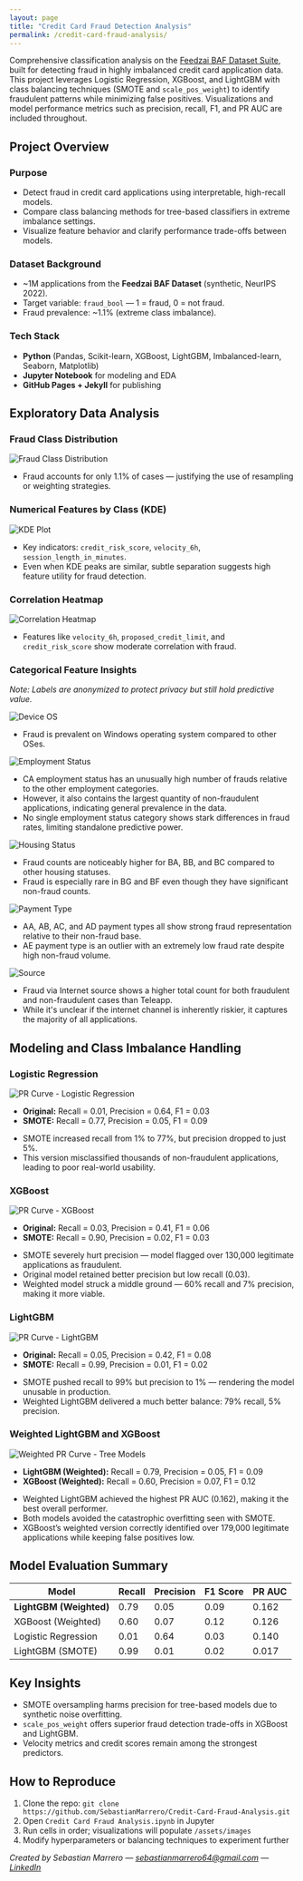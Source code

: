 ```yaml
---
layout: page
title: "Credit Card Fraud Detection Analysis"
permalink: /credit-card-fraud-analysis/
---
```


<p>Comprehensive classification analysis on the <a href="https://www.kaggle.com/datasets/sgpjesus/bank-account-fraud-dataset-neurips-2022" target="_blank">Feedzai BAF Dataset Suite</a>, built for detecting fraud in highly imbalanced credit card application data. This project leverages Logistic Regression, XGBoost, and LightGBM with class balancing techniques (SMOTE and <code>scale_pos_weight</code>) to identify fraudulent patterns while minimizing false positives. Visualizations and model performance metrics such as precision, recall, F1, and PR AUC are included throughout.</p>

<h2>Project Overview</h2>

<h3>Purpose</h3>
<ul>
  <li>Detect fraud in credit card applications using interpretable, high-recall models.</li>
  <li>Compare class balancing methods for tree-based classifiers in extreme imbalance settings.</li>
  <li>Visualize feature behavior and clarify performance trade-offs between models.</li>
</ul>

<h3>Dataset Background</h3>
<ul>
  <li>~1M applications from the <strong>Feedzai BAF Dataset</strong> (synthetic, NeurIPS 2022).</li>
  <li>Target variable: <code>fraud_bool</code> — 1 = fraud, 0 = not fraud.</li>
  <li>Fraud prevalence: ~1.1% (extreme class imbalance).</li>
</ul>

<h3>Tech Stack</h3>
<ul>
  <li><strong>Python</strong> (Pandas, Scikit-learn, XGBoost, LightGBM, Imbalanced-learn, Seaborn, Matplotlib)</li>
  <li><strong>Jupyter Notebook</strong> for modeling and EDA</li>
  <li><strong>GitHub Pages + Jekyll</strong> for publishing</li>
</ul>

<h2>Exploratory Data Analysis</h2>

<h3>Fraud Class Distribution</h3>
<img src="{{ site.baseurl }}/assets/images/FraudClassDistribution.png" alt="Fraud Class Distribution">
<ul>
  <li>Fraud accounts for only 1.1% of cases — justifying the use of resampling or weighting strategies.</li>
</ul>

<h3>Numerical Features by Class (KDE)</h3>
<img src="{{ site.baseurl }}/assets/images/kde_plot_numerical_features_class_status.png" alt="KDE Plot">
<ul>
  <li>Key indicators: <code>credit_risk_score</code>, <code>velocity_6h</code>, <code>session_length_in_minutes</code>.</li>
  <li>Even when KDE peaks are similar, subtle separation suggests high feature utility for fraud detection.</li>
</ul>

<h3>Correlation Heatmap</h3>
<img src="{{ site.baseurl }}/assets/images/Correlation_Heatmap.png" alt="Correlation Heatmap">
<ul>
  <li>Features like <code>velocity_6h</code>, <code>proposed_credit_limit</code>, and <code>credit_risk_score</code> show moderate correlation with fraud.</li>
</ul>

<h3>Categorical Feature Insights</h3>
<p><em>Note: Labels are anonymized to protect privacy but still hold predictive value.</em></p>

<img src="{{ site.baseurl }}/assets/images/Categorical_feature_distribution_by_device_os.png" alt="Device OS">
<ul>
  <li>Fraud is prevalent on Windows operating system compared to other OSes.</li>
</ul>

<img src="{{ site.baseurl }}/assets/images/Categorical_feature_distribution_by_employment_status.png" alt="Employment Status">
<ul>
  <li>CA employment status has an unusually high number of frauds relative to the other employment categories.</li>
  <li>However, it also contains the largest quantity of non-fraudulent applications, indicating general prevalence in the data.</li>
  <li>No single employment status category shows stark differences in fraud rates, limiting standalone predictive power.</li>
</ul>

<img src="{{ site.baseurl }}/assets/images/Categorical_feature_distribution_by_housing_status.png" alt="Housing Status">
<ul>
  <li>Fraud counts are noticeably higher for BA, BB, and BC compared to other housing statuses.</li>
  <li>Fraud is especially rare in BG and BF even though they have significant non-fraud counts.</li>
</ul>

<img src="{{ site.baseurl }}/assets/images/Categorical_feature_distribution_by_payment_type.png" alt="Payment Type">
<ul>
  <li>AA, AB, AC, and AD payment types all show strong fraud representation relative to their non-fraud base.</li>
  <li>AE payment type is an outlier with an extremely low fraud rate despite high non-fraud volume.</li>
</ul>

<img src="{{ site.baseurl }}/assets/images/Categorical_feature_distribution_by_source.png" alt="Source">
<ul>
  <li>Fraud via Internet source shows a higher total count for both fraudulent and non-fraudulent cases than Teleapp.</li>
  <li>While it's unclear if the internet channel is inherently riskier, it captures the majority of all applications.</li>
</ul>

<h2>Modeling and Class Imbalance Handling</h2>

<h3>Logistic Regression</h3>
<img src="{{ site.baseurl }}/assets/images/Precision-Recall_Curve_LR.png" alt="PR Curve - Logistic Regression">
<ul>
  <li><strong>Original:</strong> Recall = 0.01, Precision = 0.64, F1 = 0.03</li>
  <li><strong>SMOTE:</strong> Recall = 0.77, Precision = 0.05, F1 = 0.09</li>
</ul>
<ul>
  <li>SMOTE increased recall from 1% to 77%, but precision dropped to just 5%.</li>
  <li>This version misclassified thousands of non-fraudulent applications, leading to poor real-world usability.</li>
</ul>

<h3>XGBoost</h3>
<img src="{{ site.baseurl }}/assets/images/Precision-Recall_Curve_XGBoost.png" alt="PR Curve - XGBoost">
<ul>
  <li><strong>Original:</strong> Recall = 0.03, Precision = 0.41, F1 = 0.06</li>
  <li><strong>SMOTE:</strong> Recall = 0.90, Precision = 0.02, F1 = 0.03</li>
</ul>
<ul>
  <li>SMOTE severely hurt precision — model flagged over 130,000 legitimate applications as fraudulent.</li>
  <li>Original model retained better precision but low recall (0.03).</li>
  <li>Weighted model struck a middle ground — 60% recall and 7% precision, making it more viable.</li>
</ul>

<h3>LightGBM</h3>
<img src="{{ site.baseurl }}/assets/images/LightGBM_PR_Curve.png" alt="PR Curve - LightGBM">
<ul>
  <li><strong>Original:</strong> Recall = 0.05, Precision = 0.42, F1 = 0.08</li>
  <li><strong>SMOTE:</strong> Recall = 0.99, Precision = 0.01, F1 = 0.02</li>
</ul>
<ul>
  <li>SMOTE pushed recall to 99% but precision to 1% — rendering the model unusable in production.</li>
  <li>Weighted LightGBM delivered a much better balance: 79% recall, 5% precision.</li>
</ul>

<h3>Weighted LightGBM and XGBoost</h3>
<img src="{{ site.baseurl }}/assets/images/Weighted_PR_Curve.png" alt="Weighted PR Curve - Tree Models">
<ul>
  <li><strong>LightGBM (Weighted):</strong> Recall = 0.79, Precision = 0.05, F1 = 0.09</li>
  <li><strong>XGBoost (Weighted):</strong> Recall = 0.60, Precision = 0.07, F1 = 0.12</li>
</ul>
<ul>
  <li>Weighted LightGBM achieved the highest PR AUC (0.162), making it the best overall performer.</li>
  <li>Both models avoided the catastrophic overfitting seen with SMOTE.</li>
  <li>XGBoost’s weighted version correctly identified over 179,000 legitimate applications while keeping false positives low.</li>
</ul>

<h2>Model Evaluation Summary</h2>

<table>
  <thead>
    <tr><th>Model</th><th>Recall</th><th>Precision</th><th>F1 Score</th><th>PR AUC</th></tr>
  </thead>
  <tbody>
    <tr><td><strong>LightGBM (Weighted)</strong></td><td>0.79</td><td>0.05</td><td>0.09</td><td>0.162</td></tr>
    <tr><td>XGBoost (Weighted)</td><td>0.60</td><td>0.07</td><td>0.12</td><td>0.126</td></tr>
    <tr><td>Logistic Regression</td><td>0.01</td><td>0.64</td><td>0.03</td><td>0.140</td></tr>
    <tr><td>LightGBM (SMOTE)</td><td>0.99</td><td>0.01</td><td>0.02</td><td>0.017</td></tr>
  </tbody>
</table>

<h2>Key Insights</h2>
<ul>
  <li>SMOTE oversampling harms precision for tree-based models due to synthetic noise overfitting.</li>
  <li><code>scale_pos_weight</code> offers superior fraud detection trade-offs in XGBoost and LightGBM.</li>
  <li>Velocity metrics and credit scores remain among the strongest predictors.</li>
</ul>

<h2>How to Reproduce</h2>
<ol>
  <li>Clone the repo: <code>git clone https://github.com/SebastianMarrero/Credit-Card-Fraud-Analysis.git</code></li>
  <li>Open <code>Credit Card Fraud Analysis.ipynb</code> in Jupyter</li>
  <li>Run cells in order; visualizations will populate <code>/assets/images</code></li>
  <li>Modify hyperparameters or balancing techniques to experiment further</li>
</ol>

<p><em>Created by Sebastian Marrero — <a href="mailto:sebastianmarrero64@gmail.com">sebastianmarrero64@gmail.com</a> — <a href="https://linkedin.com/in/sebastianmarrero">LinkedIn</a></em></p>

